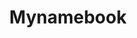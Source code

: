 ---
layout: single-rating-store
title: Mynamebook
description: Персональная книга для ребенка
year: 2015
delivery: по Москве от 450 р.
url-ad: https://ad.admitad.com/g/btrwxhru7mbaaff9d7dd4c2fcac89a/
assortment: книга, где ваш ребенок будет главным героем сказки.
discounts: Скидки до 25%
image: /assets/banners/banner-75766d1ec178617ff12ce1f33876cb19.jpg
---